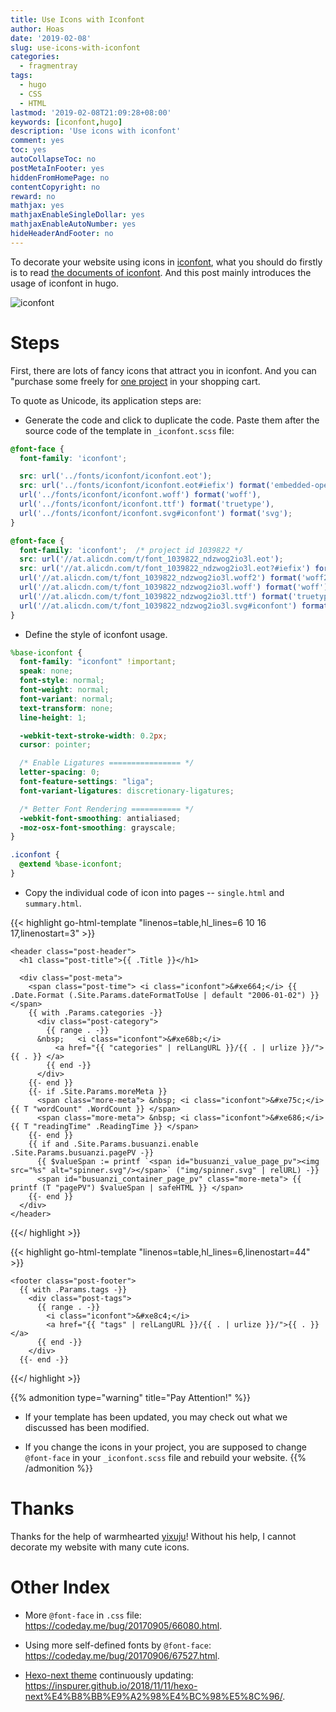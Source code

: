 ```yaml
---
title: Use Icons with Iconfont
author: Hoas
date: '2019-02-08'
slug: use-icons-with-iconfont
categories:
  - fragmentray
tags:
  - hugo
  - CSS
  - HTML
lastmod: '2019-02-08T21:09:28+08:00'
keywords: [iconfont,hugo]
description: 'Use icons with iconfont'
comment: yes
toc: yes
autoCollapseToc: no
postMetaInFooter: yes
hiddenFromHomePage: no
contentCopyright: no
reward: no
mathjax: yes
mathjaxEnableSingleDollar: yes
mathjaxEnableAutoNumber: yes
hideHeaderAndFooter: no
---
```


  To decorate your website using icons in [iconfont](https://www.iconfont.cn/), what you should do firstly is to read [the documents of iconfont](https://www.iconfont.cn/help/detail?spm=a313x.7781069.1998910419.15&helptype=code). And this post mainly introduces the usage of iconfont in hugo.

![iconfont](https://themebetter.com/uploads/2018/01/iconfont-0.jpg)
<!--more-->

# Steps

  First, there are lots of fancy icons that attract you in iconfont. And you can "purchase some freely for [one project](https://www.iconfont.cn/manage/index?manage_type=myprojects&projectId=1039822) in your shopping cart.
  
  To quote as Unicode, its application steps are:

  - Generate the code and click to duplicate the code. Paste them after the source code of the template in `_iconfont.scss` file:

```scss
@font-face {
  font-family: 'iconfont';

  src: url('../fonts/iconfont/iconfont.eot');
  src: url('../fonts/iconfont/iconfont.eot#iefix') format('embedded-opentype'), // not '?#iefix', because webpack will add '?hash=[hash]'
  url('../fonts/iconfont/iconfont.woff') format('woff'),
  url('../fonts/iconfont/iconfont.ttf') format('truetype'),
  url('../fonts/iconfont/iconfont.svg#iconfont') format('svg');
}

@font-face {
  font-family: 'iconfont';  /* project id 1039822 */
  src: url('//at.alicdn.com/t/font_1039822_ndzwog2io3l.eot');
  src: url('//at.alicdn.com/t/font_1039822_ndzwog2io3l.eot?#iefix') format('embedded-opentype'),
  url('//at.alicdn.com/t/font_1039822_ndzwog2io3l.woff2') format('woff2'),
  url('//at.alicdn.com/t/font_1039822_ndzwog2io3l.woff') format('woff'),
  url('//at.alicdn.com/t/font_1039822_ndzwog2io3l.ttf') format('truetype'),
  url('//at.alicdn.com/t/font_1039822_ndzwog2io3l.svg#iconfont') format('svg');
}
```

  - Define the style of iconfont usage.
  
```scss
%base-iconfont {
  font-family: "iconfont" !important;
  speak: none;
  font-style: normal;
  font-weight: normal;
  font-variant: normal;
  text-transform: none;
  line-height: 1;

  -webkit-text-stroke-width: 0.2px;
  cursor: pointer;

  /* Enable Ligatures ================ */
  letter-spacing: 0;
  font-feature-settings: "liga";
  font-variant-ligatures: discretionary-ligatures;

  /* Better Font Rendering =========== */
  -webkit-font-smoothing: antialiased;
  -moz-osx-font-smoothing: grayscale;
}

.iconfont {
  @extend %base-iconfont;
}
```

  - Copy the individual code of icon into pages -- `single.html` and `summary.html`.

{{< highlight go-html-template "linenos=table,hl_lines=6 10 16 17,linenostart=3" >}}
<!--header in single.html-->
    <header class="post-header">
      <h1 class="post-title">{{ .Title }}</h1>

      <div class="post-meta">
        <span class="post-time"> <i class="iconfont">&#xe664;</i> {{ .Date.Format (.Site.Params.dateFormatToUse | default "2006-01-02") }} </span>
        {{ with .Params.categories -}}
          <div class="post-category">
            {{ range . -}}
          &nbsp;   <i class="iconfont">&#xe68b;</i>
              <a href="{{ "categories" | relLangURL }}/{{ . | urlize }}/"> {{ . }} </a>
            {{ end -}}
          </div>
        {{- end }}
        {{- if .Site.Params.moreMeta }}
          <span class="more-meta"> &nbsp; <i class="iconfont">&#xe75c;</i> {{ T "wordCount" .WordCount }} </span>
          <span class="more-meta"> &nbsp; <i class="iconfont">&#xe686;</i> {{ T "readingTime" .ReadingTime }} </span>
        {{- end }}
        {{ if and .Site.Params.busuanzi.enable .Site.Params.busuanzi.pagePV -}}
          {{ $valueSpan := printf `<span id="busuanzi_value_page_pv"><img src="%s" alt="spinner.svg"/></span>` ("img/spinner.svg" | relURL) -}}
          <span id="busuanzi_container_page_pv" class="more-meta"> {{ printf (T "pagePV") $valueSpan | safeHTML }} </span>
        {{- end }}
      </div>
    </header>
{{</ highlight >}}

{{< highlight go-html-template "linenos=table,hl_lines=6,linenostart=44" >}}
<!--footer in single.html-->
    <footer class="post-footer">
      {{ with .Params.tags -}}
        <div class="post-tags">
          {{ range . -}}
            <i class="iconfont">&#xe8c4;</i>
            <a href="{{ "tags" | relLangURL }}/{{ . | urlize }}/">{{ . }}</a>
          {{ end -}}
        </div>
      {{- end -}}
{{</ highlight >}}

{{% admonition type="warning" title="Pay Attention!" %}}
* If your template has been updated, you may check out what we discussed has been modified.

* If you change the icons in your project, you are supposed to change `@font-face` in your `_iconfont.scss` file and rebuild your website.
{{% /admonition %}}

# Thanks

  Thanks for the help of warmhearted [yixuju](https://www.yixuju.cn/)! Without his help, I cannot decorate my website with many cute icons.
  
# Other Index

- More `@font-face` in `.css` file: https://codeday.me/bug/20170905/66080.html.

- Using more self-defined fonts by `@font-face`: https://codeday.me/bug/20170906/67527.html.  

- [Hexo-next theme](https://github.com/iissnan/hexo-theme-next) continuously updating: https://inspurer.github.io/2018/11/11/hexo-next%E4%B8%BB%E9%A2%98%E4%BC%98%E5%8C%96/.